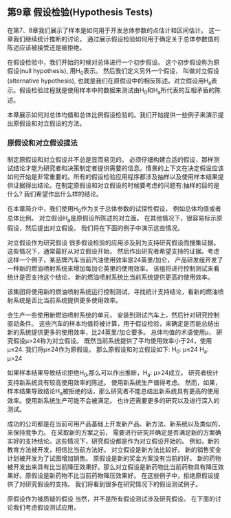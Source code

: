 ## 第9章 假设检验(Hypothesis Tests)

  在第7、8章我们展示了样本是如何用于开发总体参数的点估计和区间估计。 这一章我们继续统计推断的讨论， 通过展示假设检验如何用于确定关于总体参数值的陈述应该被接受还是被拒绝。
  
  在假设检验中，我们开始的时候对总体进行一个初步假设。 这个初步假设称为原假设(null hypothesis), 用H<sub>0</sub>表示。 然后我们定义另外一个假设， 叫做对立假设(alternative hypothesis), 也就是我们在原假设中的相反陈述。对立假设用H<sub>a</sub>表示。假设检验过程就是使用样本中的数据来测试由H<sub>0</sub>和H<sub>a</sub>所代表的互相矛盾的陈述。
  
  本章展示如何对总体均值和总体比例假设检验的。我们开始提供一些例子来演示提出原假设和对立假设的方法。
  
### 原假设和对立假设提法
  制定原假设和对立假设并不总是显而易见的。 必须仔细构建合适的假设，那样测试结论才能为研究者和决策制定者提供需要的信息。情景的上下文在决定假设应该如何开始是非常重要的。所有的假设检验应用程序都涉及抽样以及使用样本结果提供证据得出结论。在制定原假设和对立假设的时候要考虑的问题有:抽样的目的是什么? 我们希望作出什么样的结论。
  
  在本章简介中，我们使用H<sub>0</sub>作为关于总体参数的试探性假设， 例如总体均值或者总体比例。 对立假设H<sub>a</sub>是原假设所陈述的对立面。 在其他情况下，很容易标示原假设，然后提出对立假设。 我们将在下面的例子中演示这些情况。
  
  对立假设作为研究假设
  很多假设检验的应用涉及到为支持研究假设而搜集证据。这些情况下，通常最好从对立假设开始， 然后作出研究者希望支持的证据。考虑这样一个例子，某品牌汽车当前汽油使用效率是24英里/加仑， 产品研发组开发了一种新的燃油喷射系统来增加每加仑英里的使用效率。 该组将进行控制测试来看统计是否支持这个结论， 新的燃油喷射系统比当前系统提供更高的使用效率。
  
  该集团将使用新的燃油喷射系统运行控制测试，寻找统计支持结论，看新的燃油喷射系统是否比当前系统提供更多使用效率。
  
  会生产一些使用新燃油喷射系统的单元， 安装到测试汽车上，然后针对研究控制驱动条件。 这些汽车的样本均值将被计算，用于假设检验，来确定是否能总结出新的系统提供更多的使用效率，比24英里/加仑要多。 总体均值的术语使用μ， 研究假设μ>24称为对立假设。 既然当前系统提供了平均使用效率小于24，使用μ≤24. 我们将μ≤24作为原假设。 那么原假设和对立假设如下:
  H<sub>0</sub>: μ≤24
  H<sub>a</sub>: μ>24
  
  如果样本结果导致结论拒绝H<sub>0</sub>,那么可以作出推断，H<sub>a</sub>: μ>24成立。 研究者统计支持新系统具有较高使用效率的陈述。 使用新系统生产值得考虑。 然而，如果，样本结果导致结论H<sub>a</sub>被拒绝的话，那么研究者不能总结出新系统具有更高的使用效率。使用新系统生产可能不会被满足。 也许还需要更多的研究以及进行深入的测试。
  
  成功的公司都是在当前可用产品基础上开发新产品、新方法、新系统以及类似的，来保持竞争力。 在采取新的方案之前， 需要进行研究并确定是否满足新的方案确实好的支持结论。这些情况下，研究假设都是作为对立假设开始的。 例如，新的教育方法被开发，相信比当前方法好。 对立假设是新方法比较好。 新的销售奖金计划被开发为了试图增加销售。 原假设是新的奖金方案没有当前的好。 新的药物被开发出来具有比当前降压效果好。那么对立假设是新药物比当前药物具有降压效果好。原假设是新药物不比当前药物降压效果好。 在这些例子中，拒绝原假设提供了对研究假设的支持。 我们将看到很多在研究情况下的假设测试例子。
  
  原假设作为被质疑的假设
  当然，并不是所有假设测试涉及研究假设。 在下面的讨论我们考虑假设测试应用，

